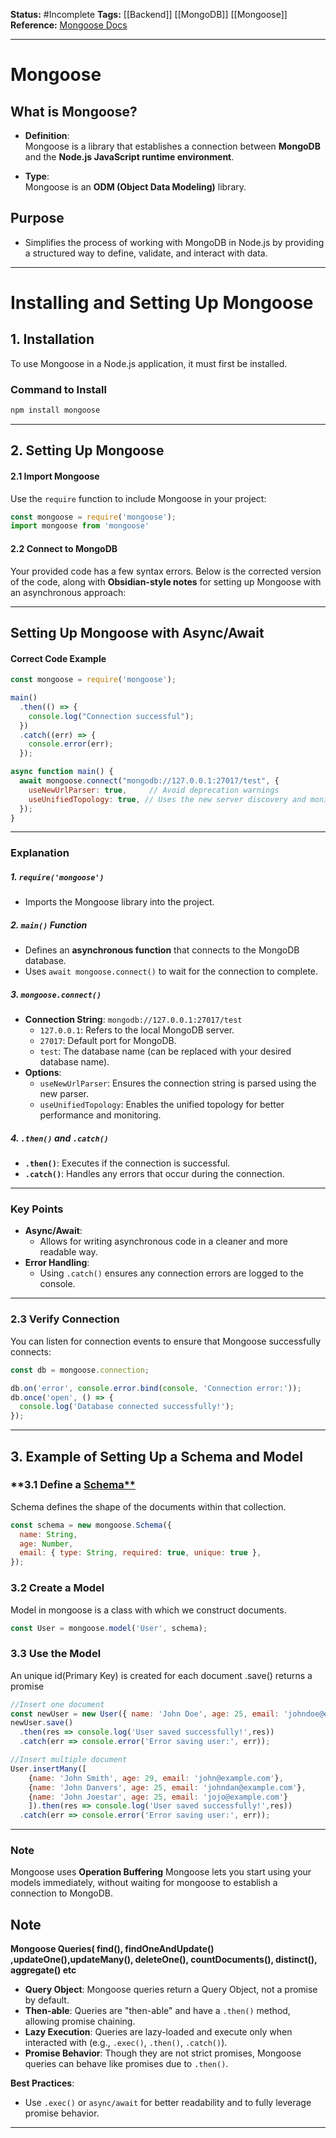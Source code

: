 **Status:**  #Incomplete 
**Tags:**  [[Backend]] [[MongoDB]]  [[Mongoose]]
**Reference:** [Mongoose Docs](https://www.npmjs.com/package/mongoose)

---
# **Mongoose**

## **What is Mongoose?**

- **Definition**:  
    Mongoose is a library that establishes a connection between **MongoDB** and the **Node.js JavaScript runtime environment**.
    
- **Type**:  
    Mongoose is an **ODM (Object Data Modeling)** library.
    
## **Purpose**

- Simplifies the process of working with MongoDB in Node.js by providing a structured way to define, validate, and interact with data.

---
# **Installing and Setting Up Mongoose**

## **1. Installation**

To use Mongoose in a Node.js application, it must first be installed.

### **Command to Install**

```bash
npm install mongoose
```

---

## **2. Setting Up Mongoose**

#### **2.1 Import Mongoose**

Use the `require` function to include Mongoose in your project:

```javascript
const mongoose = require('mongoose');
import mongoose from 'mongoose'
```

#### **2.2 Connect to MongoDB**

Your provided code has a few syntax errors. Below is the corrected version of the code, along with **Obsidian-style notes** for setting up Mongoose with an asynchronous approach:

---

## **Setting Up Mongoose with Async/Await**

#### **Correct Code Example**

```javascript
const mongoose = require('mongoose');

main()
  .then(() => {
    console.log("Connection successful");
  })
  .catch((err) => {
    console.error(err);
  });

async function main() {
  await mongoose.connect("mongodb://127.0.0.1:27017/test", {
    useNewUrlParser: true,     // Avoid deprecation warnings
    useUnifiedTopology: true, // Uses the new server discovery and monitoring engine
  });
}
```

---

### **Explanation**

##### **1. `require('mongoose')`**

- Imports the Mongoose library into the project.

##### **2. `main()` Function**

- Defines an **asynchronous function** that connects to the MongoDB database.
- Uses `await mongoose.connect()` to wait for the connection to complete.

##### **3. `mongoose.connect()`**

- **Connection String**: `mongodb://127.0.0.1:27017/test`
    - `127.0.0.1`: Refers to the local MongoDB server.
    - `27017`: Default port for MongoDB.
    - `test`: The database name (can be replaced with your desired database name).
- **Options**:
    - `useNewUrlParser`: Ensures the connection string is parsed using the new parser.
    - `useUnifiedTopology`: Enables the unified topology for better performance and monitoring.

##### **4. `.then()` and `.catch()`**

- **`.then()`**: Executes if the connection is successful.
- **`.catch()`**: Handles any errors that occur during the connection.

---

### **Key Points**

- **Async/Await**:
    - Allows for writing asynchronous code in a cleaner and more readable way.
- **Error Handling**:
    - Using `.catch()` ensures any connection errors are logged to the console.

---
### **2.3 Verify Connection**

You can listen for connection events to ensure that Mongoose successfully connects:

```javascript
const db = mongoose.connection;

db.on('error', console.error.bind(console, 'Connection error:'));
db.once('open', () => {
  console.log('Database connected successfully!');
});
```

---

## **3. Example of Setting Up a Schema and Model**

### **3.1 Define a [Schema**](https://mongoosejs.com/docs/guide.html)
Schema defines the shape of the documents within that collection.

```javascript
const schema = new mongoose.Schema({
  name: String,
  age: Number,
  email: { type: String, required: true, unique: true },
});
```

### **3.2 Create a Model**
Model in mongoose is a class with which we construct documents.

```javascript
const User = mongoose.model('User', schema);
```

### **3.3 Use the Model**
An unique id(Primary Key) is created for each document
.save() returns a promise
```javascript
//Insert one document
const newUser = new User({ name: 'John Doe', age: 25, email: 'johndoe@example.com' });
newUser.save()
  .then(res => console.log('User saved successfully!',res))
  .catch(err => console.error('Error saving user:', err));

//Insert multiple document
User.insertMany([
	{name: 'John Smith', age: 29, email: 'john@example.com'},
	{name: 'John Danvers', age: 25, email: 'johndan@example.com'},
	{name: 'John Joestar', age: 25, email: 'jojo@example.com'}	
	]).then(res => console.log('User saved successfully!',res))
  .catch(err => console.error('Error saving user:', err));
```

---
### Note
Mongoose uses **Operation Buffering**
	Mongoose lets you start using your models immediately, without
	waiting for mongoose to establish a connection to MongoDB.

## **Note** 
**Mongoose Queries( find(), findOneAndUpdate() ,updateOne(),updateMany(), deleteOne(), countDocuments(), distinct(), aggregate() etc**

- **Query Object**: Mongoose queries return a Query Object, not a promise by default.
- **Then-able**: Queries are "then-able" and have a `.then()` method, allowing promise chaining.
- **Lazy Execution**: Queries are lazy-loaded and execute only when interacted with (e.g., `.exec()`, `.then()`, `.catch()`).
- **Promise Behavior**: Though they are not strict promises, Mongoose queries can behave like promises due to `.then()`.

**Best Practices**:

- Use `.exec()` or `async/await` for better readability and to fully leverage promise behavior.
---

